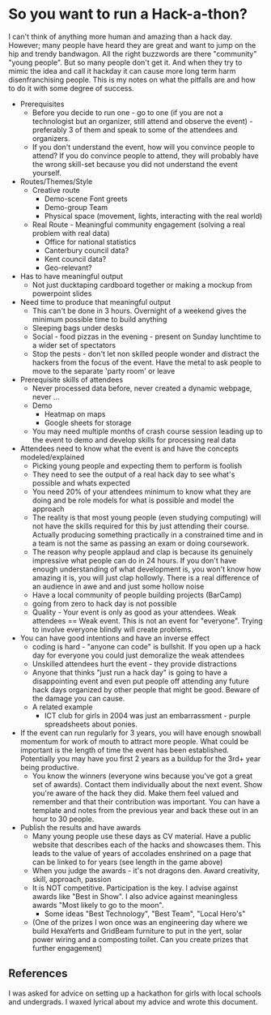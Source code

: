 So you want to run a Hack-a-thon?
=================================

I can't think of anything more human and amazing than a hack day. However; many people have heard they are great and want to jump on the hip and trendy bandwagon. All the right buzzwords are there "community" "young people". But so many people don't get it. And when they try to mimic the idea and call it hackday it can cause more long term harm disenfranchising people.
This is my notes on what the pitfalls are and how to do it with some degree of success.

* Prerequisites
    * Before you decide to run one - go to one (if you are not a technologist but an organizer, still attend and observe the event) - preferably 3 of them and speak to some of the attendees and organizers.
    * If you don't understand the event, how will you convince people to attend? If you do convince people to attend, they will probably have the wrong skill-set because you did not understand the event yourself.
* Routes/Themes/Style
    * Creative route
        * Demo-scene Font greets
        * Demo-group Team
        * Physical space (movement, lights, interacting with the real world)
    * Real Route - Meaningful community engagement (solving a real problem with real data)
        * Office for national statistics
        * Canterbury council data?
        * Kent council data?
        * Geo-relevant?
* Has to have meaningful output
    * Not just ducktaping cardboard together or making a mockup from powerpoint slides
* Need time to produce that meaningful output
    * This can't be done in 3 hours. Overnight of a weekend gives the minimum possible time to build anything
    * Sleeping bags under desks
    * Social - food pizzas in the evening - present on Sunday lunchtime to a wider set of spectators
    * Stop the pests - don't let non skilled people wonder and distract the hackers from the focus of the event. Have the metal to ask people to move to the separate 'party room' or leave
* Prerequisite skills of attendees
    * Never processed data before, never created a dynamic webpage, never ...
    * Demo
        * Heatmap on maps
        * Google sheets for storage
    * You may need multiple months of crash course session leading up to the event to demo and develop skills for processing real data
* Attendees need to know what the event is and have the concepts modeled/explained
    * Picking young people and expecting them to perform is foolish
    * They need to see the output of a real hack day to see what's possible and whats expected
    * You need 20% of your attendees minimum to know what they are doing and be role models for what is possible and model the approach
    * The reality is that most young people (even studying computing) will not have the skills required for this by just attending their course. Actually producing something practically in a constrained time and in a team is not the same as passing an exam or doing coursework.
    * The reason why people applaud and clap is because its genuinely impressive what people can do in 24 hours. If you don't have enough understanding of what development is, you won't know how amazing it is, you will just clap hollowly. There is a real difference of an audience in awe and and just some hollow noise
    * Have a local community of people building projects (BarCamp)
    * going from zero to hack day is not possible
    * Quality - Your event is only as good as your attendees. Weak attendees == Weak event. This is not an event for "everyone". Trying to involve everyone blindly will create problems.
* You can have good intentions and have an inverse effect
    * coding is hard - "anyone can code" is bullshit. If you open up a hack day for everyone you could just demoralize the weak attendees
    * Unskilled attendees hurt the event - they provide distractions
    * Anyone that thinks "just run a hack day" is going to have a disappointing event and even put people off attending any future hack days organized by other people that might be good. Beware of the damage you can cause.
    * A related example
        * ICT club for girls in 2004 was just an embarrassment - purple spreadsheets about ponies.
* If the event can run regularly for 3 years, you will have enough snowball momentum for work of mouth to attract more people. What could be important is the length of time the event has been established. Potentially you may have you first 2 years as a buildup for the 3rd+ year being productive.
    * You know the winners (everyone wins because you've got a great set of awards). Contact them individually about the next event. Show you're aware of the hack they did. Make them feel valued and remember and that their contribution was important. You can have a template and notes from the previous year and back these out in an hour to 30 people.
* Publish the results and have awards
    * Many young people use these days as CV material. Have a public website that describes each of the hacks and showcases them. This leads to the value of years of accolades enshrined on a page that can be linked to for years (see length in the game above)
    * When you judge the awards - it's not dragons den. Award creativity, skill, approach, passion
    * It is NOT competitive. Participation is the key. I advise against awards like "Best in Show". I also advice against meaningless awards "Most likely to go to the moon". 
        * Some ideas "Best Technology", "Best Team", "Local Hero's"
    * (One of the prizes I won once was an engineering day where we build HexaYerts and GridBeam furniture to put in the yert, solar power wiring and a composting toilet. Can you create prizes that further engagement)


References
----------

I was asked for advice on setting up a hackathon for girls with local schools and undergrads. I waxed lyrical about my advice and wrote this document.
